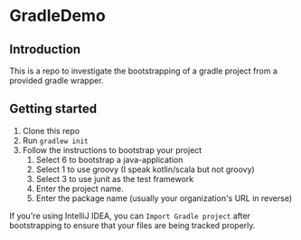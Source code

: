 # GradleDemo

## Introduction

This is a repo to investigate the bootstrapping of a gradle project from a provided gradle wrapper.

## Getting started

1. Clone this repo 
2. Run `gradlew init`
3. Follow the instructions to bootstrap your project
    1. Select 6 to bootstrap a java-application
    2. Select 1 to use groovy (I speak kotlin/scala but not groovy)
    3. Select 3 to use junit as the test framework
    4. Enter the project name.
    5. Enter the package name (usually your organization's URL in reverse)  

If you're using IntelliJ IDEA, you can `Import Gradle project` after bootstrapping to ensure that your files are 
being tracked properly.